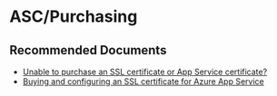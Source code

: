 <properties
	pageTitle="ASC/Purchasing"
	description="ASC/Purchasing"
	service="microsoft.asc"
	resource="asc"
	authors="cts-shrahman"
    	ms.author="shrahman,curibe"
	displayOrder="5"
	selfHelpType="generic"
	supportTopicIds="32604397"
	resourceTags=""
	productPesIds="16512"
	cloudEnvironments="public, Fairfax"
	articleId="0b88631b-2f80-4b01-b326-d1190cb344e6"
	ownershipId="Compute_AppService"
/>

# ASC/Purchasing

## **Recommended Documents**

* [Unable to purchase an SSL certificate or App Service certificate?](https://azure.github.io/AppService/2017/07/24/FAQ-SSL-certificates-for-Web-Apps-and-App-Service-Certificates#how-do-i-purchase-and-configure-a-new-ssl-certificate-in-azure-for-my-web-app)
* [Buying and configuring an SSL certificate for Azure App Service](https://docs.microsoft.com/azure/app-service/web-sites-purchase-ssl-web-site)

